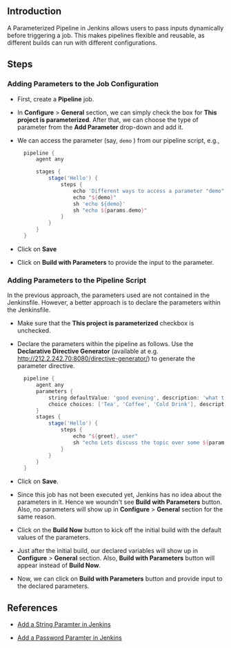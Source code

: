 ## Introduction
A Parameterized Pipeline in Jenkins allows users to pass inputs dynamically before triggering a job. This makes pipelines flexible and reusable, as different builds can run with different configurations.

## Steps

### Adding Parameters to the Job Configuration

- First, create a **Pipeline** job.

- In **Configure** > **General** section, we can simply check the box for **This project is parameterized**. After that, we can choose the type of parameter from the **Add Parameter** drop-down and add it.

- We can access the parameter (say, `demo` ) from our pipeline script, e.g.,
  ```groovy
    pipeline {
        agent any

        stages {
            stage('Hello') {
                steps {
                    echo 'Different ways to access a parameter "demo"'
                    echo "${demo}"
                    sh 'echo ${demo}'
                    sh "echo ${params.demo}"
                }
            }
        }
    }
  ```
- Click on **Save**
- Click on **Build with Parameters** to provide the input to the parameter.

### Adding Parameters to the Pipeline Script
In the previous approach, the parameters used are not contained in the Jenkinsfile. However, a better approach is to declare the parameters within the Jenkinsfile.

- Make sure that the **This project is parameterized** checkbox is unchecked.

- Declare the parameters within the pipeline as follows. Use the **Declarative Directive Generator** (available at e.g. http://212.2.242.70:8080/directive-generator/) to generate the parameter directive.

  ```groovy
    pipeline {
        agent any
        parameters {
            string defaultValue: 'good evening', description: 'what to greet', name: 'greet', trim: true
            choice choices: ['Tea', 'Coffee', 'Cold Drink'], description: 'What to offer', name: 'beverages'
        }
        stages {
            stage('Hello') {
                steps {
                    echo "${greet}, user"
                    sh "echo Lets discuss the topic over some ${params.beverages}"
                }
            }
        }
    }
  ```

- Click on **Save**.

- Since this job has not been executed yet, Jenkins has no idea about the parameters in it. Hence we woundn't see **Build with Parameters** button. Also, no parameters will show up in **Configure** > **General** section for the same reason.

- Click on the **Build Now** button to kick off the initial build with the default values of the parameters.

- Just after the initial build, our declared variables will show up in **Configure** > **General** section. Also, **Build with Parameters** button will appear instead of **Build Now**.

- Now, we can click on **Build with Parameters** button and provide input to the declared parameters.

## References
- [Add a String Paramter in Jenkins](https://youtu.be/Um3-Oj72dF4?si=CZSKasV12JEy0zIq)

- [Add a Password Paramter in Jenkins](https://youtu.be/zxKUo0mO10M?si=ELsaq9mMW3HWNm4M)

